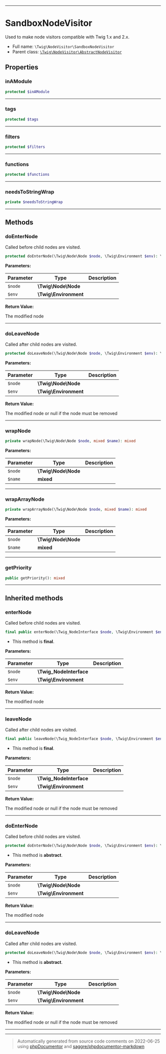 ***

# SandboxNodeVisitor

Used to make node visitors compatible with Twig 1.x and 2.x.



* Full name: `\Twig\NodeVisitor\SandboxNodeVisitor`
* Parent class: [`\Twig\NodeVisitor\AbstractNodeVisitor`](./AbstractNodeVisitor.md)



## Properties


### inAModule



```php
protected $inAModule
```






***

### tags



```php
protected $tags
```






***

### filters



```php
protected $filters
```






***

### functions



```php
protected $functions
```






***

### needsToStringWrap



```php
private $needsToStringWrap
```






***

## Methods


### doEnterNode

Called before child nodes are visited.

```php
protected doEnterNode(\Twig\Node\Node $node, \Twig\Environment $env): \Twig\Node\Node
```








**Parameters:**

| Parameter | Type | Description |
|-----------|------|-------------|
| `$node` | **\Twig\Node\Node** |  |
| `$env` | **\Twig\Environment** |  |


**Return Value:**

The modified node



***

### doLeaveNode

Called after child nodes are visited.

```php
protected doLeaveNode(\Twig\Node\Node $node, \Twig\Environment $env): \Twig\Node\Node|false|null
```








**Parameters:**

| Parameter | Type | Description |
|-----------|------|-------------|
| `$node` | **\Twig\Node\Node** |  |
| `$env` | **\Twig\Environment** |  |


**Return Value:**

The modified node or null if the node must be removed



***

### wrapNode



```php
private wrapNode(\Twig\Node\Node $node, mixed $name): mixed
```








**Parameters:**

| Parameter | Type | Description |
|-----------|------|-------------|
| `$node` | **\Twig\Node\Node** |  |
| `$name` | **mixed** |  |




***

### wrapArrayNode



```php
private wrapArrayNode(\Twig\Node\Node $node, mixed $name): mixed
```








**Parameters:**

| Parameter | Type | Description |
|-----------|------|-------------|
| `$node` | **\Twig\Node\Node** |  |
| `$name` | **mixed** |  |




***

### getPriority



```php
public getPriority(): mixed
```











***


## Inherited methods


### enterNode

Called before child nodes are visited.

```php
final public enterNode(\Twig_NodeInterface $node, \Twig\Environment $env): \Twig_NodeInterface
```





* This method is **final**.


**Parameters:**

| Parameter | Type | Description |
|-----------|------|-------------|
| `$node` | **\Twig_NodeInterface** |  |
| `$env` | **\Twig\Environment** |  |


**Return Value:**

The modified node



***

### leaveNode

Called after child nodes are visited.

```php
final public leaveNode(\Twig_NodeInterface $node, \Twig\Environment $env): \Twig_NodeInterface|false|null
```





* This method is **final**.


**Parameters:**

| Parameter | Type | Description |
|-----------|------|-------------|
| `$node` | **\Twig_NodeInterface** |  |
| `$env` | **\Twig\Environment** |  |


**Return Value:**

The modified node or null if the node must be removed



***

### doEnterNode

Called before child nodes are visited.

```php
protected doEnterNode(\Twig\Node\Node $node, \Twig\Environment $env): \Twig\Node\Node
```




* This method is **abstract**.



**Parameters:**

| Parameter | Type | Description |
|-----------|------|-------------|
| `$node` | **\Twig\Node\Node** |  |
| `$env` | **\Twig\Environment** |  |


**Return Value:**

The modified node



***

### doLeaveNode

Called after child nodes are visited.

```php
protected doLeaveNode(\Twig\Node\Node $node, \Twig\Environment $env): \Twig\Node\Node|false|null
```




* This method is **abstract**.



**Parameters:**

| Parameter | Type | Description |
|-----------|------|-------------|
| `$node` | **\Twig\Node\Node** |  |
| `$env` | **\Twig\Environment** |  |


**Return Value:**

The modified node or null if the node must be removed



***


***
> Automatically generated from source code comments on 2022-06-25 using [phpDocumentor](http://www.phpdoc.org/) and [saggre/phpdocumentor-markdown](https://github.com/Saggre/phpDocumentor-markdown)
